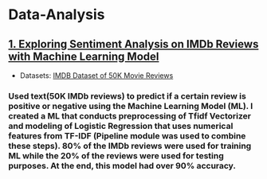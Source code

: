 # Data-Analysis

## [1. Exploring Sentiment Analysis on IMDb Reviews with Machine Learning Model](https://github.com/HelloJacob11/Data-Analysis/blob/main/Sentiment_Analysis.ipynb)
- Datasets: [IMDB Dataset of 50K Movie Reviews](https://www.kaggle.com/datasets/lakshmi25npathi/imdb-dataset-of-50k-movie-reviews)
###  Used text(50K IMDb reviews) to predict if a certain review is positive or negative using the Machine Learning Model (ML). I created a ML that conducts preprocessing of Tfidf Vectorizer and modeling of Logistic Regression that uses numerical features from TF-IDF (Pipeline module was used to combine these steps). 80% of the IMDb reviews were used for training ML while the 20% of the reviews were used for testing purposes. At the end, this model had over 90% accuracy.

